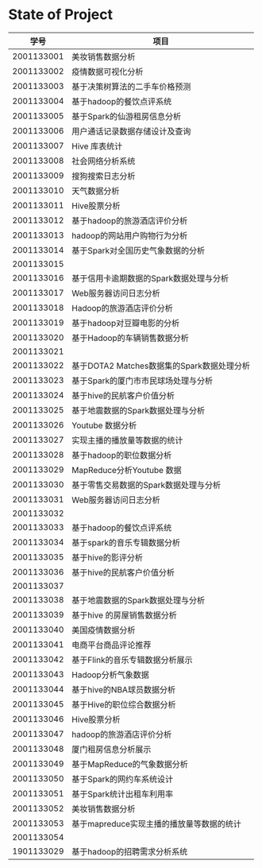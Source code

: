 # State of Project



| 学号       | 项目                           |
| ---------- | ------------------------------ |
| 2001133001 | 美妆销售数据分析 |
| 2001133002 | 疫情数据可视化分析 |
| 2001133003 | 基于决策树算法的二手车价格预测 |
| 2001133004 | 基于hadoop的餐饮点评系统       |
| 2001133005 | 基于Spark的仙游租房信息分析 |
| 2001133006 | 用户通话记录数据存储设计及查询 |
| 2001133007 | Hive 库表统计 |
| 2001133008 | 社会网络分析系统 |
| 2001133009 | 搜狗搜索日志分析 |
| 2001133010 | 天气数据分析                               |
| 2001133011 | Hive股票分析                   |
| 2001133012 | 基于hadoop的旅游酒店评价分析 |
| 2001133013 | hadoop的网站用户购物行为分析 |
| 2001133014 | 基于Spark对全国历史气象数据的分析 |
| 2001133015 |                                |
| 2001133016 | 基于信用卡逾期数据的Spark数据处理与分析 |
| 2001133017 | Web服务器访问日志分析          |
| 2001133018 | Hadoop的旅游酒店评价分析       |
| 2001133019 | 基于hadoop对豆瓣电影的分析 |
| 2001133020 | 基于Hadoop的车辆销售数据分析 |
| 2001133021 |                                |
| 2001133022 | 基于DOTA2 Matches数据集的Spark数据处理分析 |
| 2001133023 | 基于Spark的厦门市市民球场处理与分析 |
| 2001133024 | 基于hive的民航客户价值分析 |
| 2001133025 | 基于地震数据的Spark数据处理与分析 |
| 2001133026 | Youtube 数据分析 |
| 2001133027 | 实现主播的播放量等数据的统计 |
| 2001133028 | 基于hadoop的职位数据分析 |
| 2001133029 | MapReduce分析Youtube 数据 |
| 2001133030 | 基于零售交易数据的Spark数据处理与分析 |
| 2001133031 | Web服务器访问日志分析          |
| 2001133032 |                                |
| 2001133033 | 基于hadoop的餐饮点评系统       |
| 2001133034 | 基于spark的音乐专辑数据分析 |
| 2001133035 | 基于hive的影评分析 |
| 2001133036 | 基于hive的民航客户价值分析 |
| 2001133037 |                                |
| 2001133038 | 基于地震数据的Spark数据处理与分析 |
| 2001133039 | 基于hive 的房屋销售数据分析 |
| 2001133040 | 美国疫情数据分析 |
| 2001133041 | 电商平台商品评论推荐           |
| 2001133042 | 基于Flink的音乐专辑数据分析展示 |
| 2001133043 | Hadoop分析气象数据             |
| 2001133044 | 基于hive的NBA球员数据分析 |
| 2001133045 | 基于Hive的职位综合数据分析     |
| 2001133046 | Hive股票分析                   |
| 2001133047 | hadoop的旅游酒店评价分析 |
| 2001133048 | 厦门租房信息分析展示 |
| 2001133049 | 基于MapReduce的气象数据分析 |
| 2001133050 | 基于Spark的网约车系统设计 |
| 2001133051 | 基于Spark统计出租车利用率      |
| 2001133052 | 美妆销售数据分析 |
| 2001133053 | 基于mapreduce实现主播的播放量等数据的统计 |
| 2001133054 |                                |
| 1901133029 | 基于hadoop的招聘需求分析系统 |
